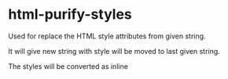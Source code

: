 # html-purify-styles

Used for replace the HTML style attributes from given string.

It will give new string with style will be moved to last given string.

The styles will be converted as inline <style> tag.


## It supports run from npm javascript, es6 supported javascript, Pure javascript support also there... :-)


#Exmaple 

```

var htmlString = "<div class='flet' style='display:none'> <span style='margin-left:10px'> testing </span> </div>"
purifyHtmlStyles = new PurifyHtmlStyles( htmlString );
htmlString = purifyHtmlStyles.run();

console.log( htmlString );

```


